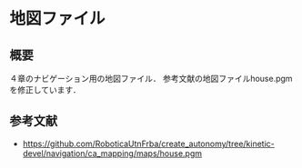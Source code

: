 # 地図ファイル

## 概要
４章のナビゲーション用の地図ファイル．
参考文献の地図ファイルhouse.pgmを修正しています．

## 参考文献
- https://github.com/RoboticaUtnFrba/create_autonomy/tree/kinetic-devel/navigation/ca_mapping/maps/house.pgm
